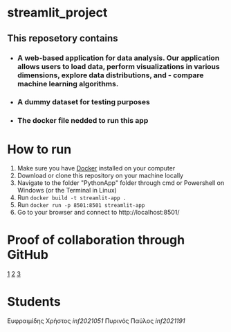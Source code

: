 # streamlit_project 
## This reposetory contains
- ### A web-based application for data analysis. Our application allows users to load data, perform visualizations in various dimensions, explore data distributions, and - compare machine learning algorithms.
- ### A dummy dataset for testing purposes
- ### The docker file nedded to run this app

# How to run
1. Make sure you have [Docker](https://www.docker.com/) installed on your computer
2. Download or clone this repository on your machine locally
3. Navigate to the folder "PythonApp" folder through cmd or Powershell on Windows (or the Terminal in Linux)
4.  Run ```docker build -t streamlit-app .```
5.  Run ```docker run -p 8501:8501 streamlit-app```
6.  Go to your browser and connect to http://localhost:8501/
   
# Proof of collaboration through GitHub
[1](https://github.com/Diabatos-Hmathias/streamlit_project/pull/1)
[2](https://github.com/Diabatos-Hmathias/streamlit_project/pull/2)
[3](https://github.com/Diabatos-Hmathias/streamlit_project/pull/3)


# Students
 Ευφραιμίδης Χρήστος *inf2021051*
 Πυρινός Παύλος *inf2021191*
